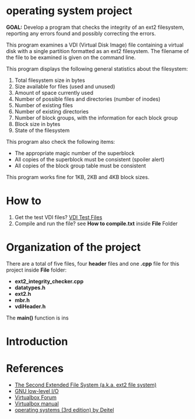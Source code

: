 # operating system project

**GOAL:** Develop a program that checks the integrity of an ext2 filesystem, 
reporting any errors found and possibly correcting the errors.

This program examines a VDI (Virtual Disk Image) file containing a virtual disk with a single 
partition formatted as an ext2 filesystem. The filename of the file to be examined is given on 
the command line.
      
This program displays the following general statistics about the filesystem:
1. Total filesystem size in bytes
2. Size available for files (used and unused)
3. Amount of space currently used
3. Number of possible files and directories (number of inodes)
4. Number of existing files
5. Number of existing directories
6. Number of block groups, with the information for each block group
7. Block size in bytes
8. State of the filesystem

This program also check the following items:
- The appropriate magic number of the superblock
- All copies of the superblock must be consistent (spoiler alert)
- All copies of the block group table must be consistent

This program works fine for 1KB, 2KB and 4KB block sizes.
# How to
1. Get the test VDI files? [VDI Test Files](https://drive.google.com/open?id=0BwRCEG_n3G_jc1I0NkJOV3BCWHc)
2. Compile and run the file? see **How to compile.txt** inside **File** Folder

# Organization of the project
There are a total of five files, four **header** files and one **.cpp** file for this project inside **File** folder:
- **ext2_integrity_checker.cpp**
- **datatypes.h**
- **ext2.h**
- **mbr.h**
- **vdiHeader.h**

The **main()** function is ins

# Introduction






# References
- [The Second Extended File System (a.k.a. ext2 file system)](http://www.nongnu.org/ext2-doc/ext2.html)
- [GNU low-level I/O](https://www.gnu.org/software/libc/manual/html_node/Opening-and-Closing-Files.html#Opening-and-Closing-Files)
- [Virtualbox Forum](https://forums.virtualbox.org/viewtopic.php?t=8046)
- [Virtualbox manual](https://www.virtualbox.org/manual/ch05.html)
- [operating systems (3rd edition) by Deitel](https://www.dropbox.com/s/2uoj0ojxox6uvze/Operating%20systems%20%28Deitel%29%20%283rd%20edition%29%281%29.pdf?dl=0)
